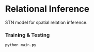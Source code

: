 # Relational Inference
STN model for spatial relation inference.

### Training & Testing
`python main.py`
